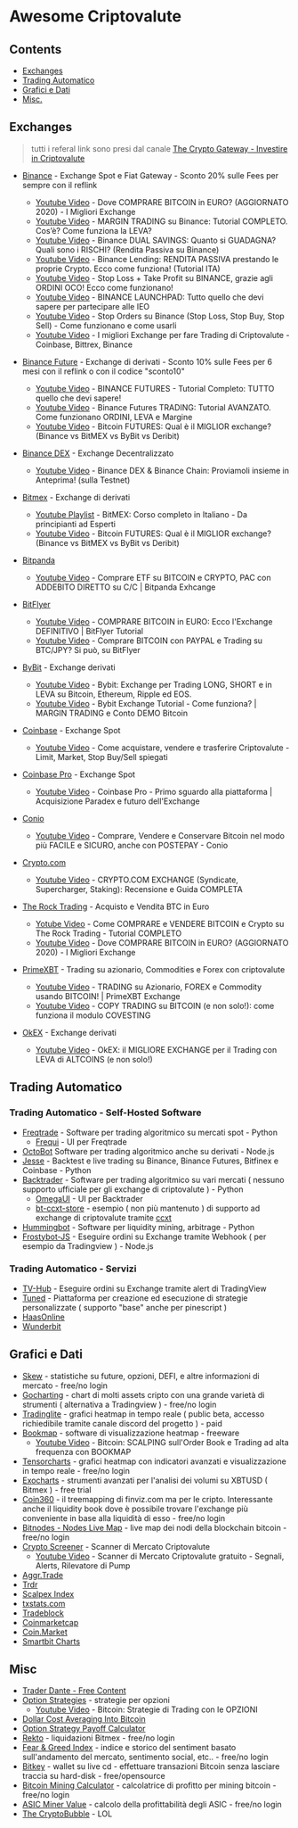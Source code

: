 # Awesome Criptovalute

## Contents

- [Exchanges](#exchanges)
- [Trading Automatico](#trading-automatico)
- [Grafici e Dati](#grafici-e-dati)
- [Misc.](#misc)

## Exchanges

> tutti i referal link sono presi dal canale [The Crypto Gateway - Investire in Criptovalute](https://www.youtube.com/channel/UC9X2f4pVXSNzsJ2c6ZQVqBQ)

- [Binance](https://bit.ly/BinanceSconto20) - Exchange Spot e Fiat Gateway - Sconto 20% sulle Fees per sempre con il reflink
    - [Youtube Video](https://www.youtube.com/watch?v=DKoWQ0TUSIU) - Dove COMPRARE BITCOIN in EURO? (AGGIORNATO 2020) - I Migliori Exchange
    - [Youtube Video](https://www.youtube.com/watch?v=ykcunJ4EyPE) - MARGIN TRADING su Binance: Tutorial COMPLETO. Cos’è? Come funziona la LEVA?
    - [Youtube Video](https://www.youtube.com/watch?v=AnAEEMu_ECI) - Binance DUAL SAVINGS: Quanto si GUADAGNA? Quali sono i RISCHI? (Rendita Passiva su Binance)
    - [Youtube Video](https://www.youtube.com/watch?v=iy5uD-LVhaQ) - Binance Lending: RENDITA PASSIVA prestando le proprie Crypto. Ecco come funziona! (Tutorial ITA)
    - [Youtube Video](https://www.youtube.com/watch?v=KpuMEEzIhWc) - Stop Loss + Take Profit su BINANCE, grazie agli ORDINI OCO! Ecco come funzionano!
    - [Youtube Video](https://www.youtube.com/watch?v=IhSdmRDCh-c) - BINANCE LAUNCHPAD: Tutto quello che devi sapere per partecipare alle IEO
    - [Youtube Video](https://www.youtube.com/watch?v=JTwR6bxXO6w) - Stop Orders su Binance (Stop Loss, Stop Buy, Stop Sell) - Come funzionano e come usarli
    - [Youtube Video](https://www.youtube.com/watch?v=IZRpfcL9f8s) - I migliori Exchange per fare Trading di Criptovalute - Coinbase, Bittrex, Binance

- [Binance Future](https://www.binance.com/en/futures/ref/sconto10) - Exchange di derivati - Sconto 10% sulle Fees per 6 mesi con il reflink o con il codice "sconto10"
    - [Youtube Video](https://www.youtube.com/watch?v=tRbzRSJDo4E) - BINANCE FUTURES - Tutorial Completo: TUTTO quello che devi sapere!
    - [Youtube Video](https://www.youtube.com/watch?v=OC-DytDZDlg) - Binance Futures TRADING: Tutorial AVANZATO. Come funzionano ORDINI, LEVA e Margine
    - [Youtube Video](https://www.youtube.com/watch?v=TH6PO18EbAI) - Bitcoin FUTURES: Qual è il MIGLIOR exchange? (Binance vs BitMEX vs ByBit vs Deribit)

- [Binance DEX](https://www.binance.org) - Exchange Decentralizzato
    - [Youtube Video](https://www.youtube.com/watch?v=3WBLpLqiqnA) - Binance DEX & Binance Chain: Proviamoli insieme in Anteprima! (sulla Testnet)

- [Bitmex](https://bit.ly/BitMEXExchange) - Exchange di derivati
    - [Youtube Playlist](https://www.youtube.com/watch?v=6u5CMumepaM&list=PLhhAltp0qPbYF4bAdKiiC4wHRcNksYooK) - BitMEX: Corso completo in Italiano - Da principianti ad Esperti
    - [Youtube Video](https://www.youtube.com/watch?v=TH6PO18EbAI) - Bitcoin FUTURES: Qual è il MIGLIOR exchange? (Binance vs BitMEX vs ByBit vs Deribit)

- [Bitpanda](https://bit.ly/Bitpanda_Exchange)
    - [Youtube Video](https://www.youtube.com/watch?v=uU1ttAUgq-4) - Comprare ETF su BITCOIN e CRYPTO, PAC con ADDEBITO DIRETTO su C/C | Bitpanda Exhcange

- [BitFlyer](https://bit.ly/BitflyerEurope)
    - [Youtube Video](https://www.youtube.com/watch?v=I2IiSTTfvoE) - COMPRARE BITCOIN in EURO: Ecco l'Exchange DEFINITIVO | BitFlyer Tutorial
    - [Youtube Video](https://www.youtube.com/watch?v=aDPhH_KYARQ) - Comprare BITCOIN con PAYPAL e Trading su BTC/JPY? Si può, su BitFlyer

- [ByBit](https://www.bybit.com/app/register?affiliate_id=811&language=en&group_id=0&group_type=1) - Exchange derivati
    - [Youtube Video](https://www.youtube.com/watch?v=x-2cp08GIjc) - Bybit: Exchange per Trading LONG, SHORT e in LEVA su Bitcoin, Ethereum, Ripple ed EOS.
    - [Youtube Video](https://www.youtube.com/watch?v=3AtslwIdRCA) - Bybit Exchange Tutorial - Come funziona? | MARGIN TRADING e Conto DEMO Bitcoin

- [Coinbase](https://www.coinbase.com) - Exchange Spot
    - [Youtube Video](https://www.youtube.com/watch?v=vZtQ95rrAP8) - Come acquistare, vendere e trasferire Criptovalute - Limit, Market, Stop Buy/Sell spiegati

- [Coinbase Pro](https://pro.coinbase.com/) - Exchange Spot
    - [Youtube Video](https://www.youtube.com/watch?v=xp3iExgYoCQ) - Coinbase Pro - Primo sguardo alla piattaforma | Acquisizione Paradex e futuro dell'Exchange

- [Conio](https://link.conio.com/OXLQHrTUTW)
    - [Youtube Video](https://www.youtube.com/watch?v=yJ494YHqzm8) - Comprare, Vendere e Conservare Bitcoin nel modo più FACILE e SICURO, anche con POSTEPAY - Conio

- [Crypto.com](https://crypto.com/exch/thecryptogateway)
    - [Youtube Video](https://www.youtube.com/watch?v=hy26JcNVyjQ) - CRYPTO.COM EXCHANGE (Syndicate, Supercharger, Staking): Recensione e Guida COMPLETA

- [The Rock Trading](https://bit.ly/TheRockTrading) - Acquisto e Vendita BTC in Euro
    - [Yotube Video](https://www.youtube.com/watch?v=BbaAkI4FpSQ) - Come COMPRARE e VENDERE BITCOIN e Crypto su The Rock Trading - Tutorial COMPLETO
    - [Youtube Video](https://www.youtube.com/watch?v=DKoWQ0TUSIU) - Dove COMPRARE BITCOIN in EURO? (AGGIORNATO 2020) - I Migliori Exchange

- [PrimeXBT](https://u.primexbt.com/cryptogateway) - Trading su azionario, Commodities e Forex con criptovalute
    - [Youtube Video](https://www.youtube.com/watch?v=VHVVdGkfK70) - TRADING su Azionario, FOREX e Commodity usando BITCOIN! | PrimeXBT Exchange
    - [Youtube Video](https://www.youtube.com/watch?v=yre2Q88CJpY) - COPY TRADING su BITCOIN (e non solo!): come funziona il modulo COVESTING

- [OkEX](https://www.okex.com/join/1910465) - Exchange derivati
    - [Youtube Video](https://www.youtube.com/watch?v=hYFJ_1yY_jc) - OkEX: il MIGLIORE EXCHANGE per il Trading con LEVA di ALTCOINS (e non solo!)

## Trading Automatico

### Trading Automatico - Self-Hosted Software

- [Freqtrade](https://www.freqtrade.io) - Software per trading algoritmico su mercati spot - Python
    - [Frequi](https://github.com/freqtrade/frequi) - UI per Freqtrade
- [OctoBot](https://github.com/Drakkar-Software/OctoBot) Software per trading algoritmico anche su derivati - Node.js
- [Jesse](https://jesse.trade/) -  Backtest e live trading su Binance, Binance Futures, Bitfinex e Coinbase - Python
- [Backtrader](https://www.backtrader.com/) - Software per trading algoritmico su vari mercati ( nessuno supporto ufficiale per gli exchange di criptovalute ) - Python
    - [OmegaUI](https://github.com/OmegaTrading/OmegaUI) - UI per Backtrader
    - [bt-ccxt-store](https://github.com/Dave-Vallance/bt-ccxt-store) - esempio ( non più mantenuto ) di supporto ad exchange di criptovalute tramite [ccxt](https://github.com/ccxt/ccxt)
- [Hummingbot](https://hummingbot.io/) - Software per liquidity mining, arbitrage - Python
- [Frostybot-JS](https://github.com/CryptoMF/frostybot-js) - Eseguire ordini su Exchange tramite Webhook ( per esempio da Tradingview ) - Node.js

### Trading Automatico - Servizi

- [TV-Hub](https://www.tv-hub.org/) - Eseguire ordini su Exchange tramite alert di TradingView
- [Tuned](https://tuned.com/) - Piattaforma per creazione ed esecuzione di strategie personalizzate ( supporto "base" anche per pinescript )
- [HaasOnline](https://www.haasonline.com/)
- [Wunderbit](https://trading.wunderbit.co/)


## Grafici e Dati

- [Skew](https://www.skew.com) - statistiche su future, opzioni, DEFI, e altre informazioni di mercato - free/no login
- [Gocharting](https://gocharting.com) - chart di molti assets cripto con una grande varietà di strumenti ( alternativa a Tradingview ) - free/no login
- [Tradinglite](https://tradinglite.com/) - grafici heatmap in tempo reale ( public beta, accesso richiedibile tramite canale discord del progetto ) - paid
- [Bookmap](https://bookmap.com/) - software di visualizzazione heatmap - freeware
    - [Youtube Video](https://www.youtube.com/watch?v=RZ33_8ScDZ4) - Bitcoin: SCALPING sull'Order Book e Trading ad alta frequenza con BOOKMAP
- [Tensorcharts](https://www.tensorcharts.com/) - grafici heatmap con indicatori avanzati e visualizzazione in tempo reale - free/no login
- [Exocharts](https://exocharts.com/) - strumenti avanzati per l'analisi dei volumi su XBTUSD ( Bitmex ) - free trial
- [Coin360](https://coin360.com) -  il treemapping di finviz.com ma per le cripto. Interessante anche il liquidity book dove è possibile trovare l'exchange più conveniente in base alla liquidità di esso - free/no login
- [Bitnodes - Nodes Live Map](https://bitnodes.earn.com/nodes/live-map/) - live map dei nodi della blockchain bitcoin - free/no login
- [Crypto Screener](https://www.tradingview.com/crypto-screener/) - Scanner di Mercato Criptovalute
    - [Youtube Video](https://www.youtube.com/watch?v=xBZlcC0VpNk) - Scanner di Mercato Criptovalute gratuito - Segnali, Alerts, Rilevatore di Pump
- [Aggr.Trade](https://aggr.trade/)
- [Trdr](https://www.trdr.io)
- [Scalpex Index](https://scalpexindex.com/app/)
- [txstats.com](https://txstats.com)
- [Tradeblock](https://tradeblock.com)
- [Coinmarketcap](https://coinmarketcap.com/)
- [Coin.Market](https://coin.market/)
- [Smartbit Charts](https://www.smartbit.com.au/charts)


## Misc
- [Trader Dante - Free Content](https://trader-dante.com/educational-material/#free)
- [Option Strategies](https://www.optionsplaybook.com/option-strategies/) - strategie per opzioni
    - [Youtube Video](https://www.youtube.com/watch?v=33sxnwNSXQU) - Bitcoin: Strategie di Trading con le OPZIONI
- [Dollar Cost Averaging Into Bitcoin](https://dcabtc.com/)
- [Option Strategy Payoff Calculator](https://www.macroption.com/option-strategy-payoff-calculator/)
- [Rekto](https://app.rek.to/) - liquidazioni Bitmex - free/no login
- [Fear & Greed Index](https://alternative.me/crypto/fear-and-greed-index/) - indice e storico del sentiment basato sull'andamento del mercato, sentimento social, etc.. - free/no login
- [Bitkey](https://bitkey.io/) - wallet su live cd - effettuare transazioni Bitcoin senza lasciare traccia su hard-disk - free/opensource
- [Bitcoin Mining Calculator](https://cryptomining.tools/bitcoin-mining-calculator) - calcolatrice di profitto per mining bitcoin - free/no login
- [ASIC Miner Value](https://www.asicminervalue.com/) - calcolo della profittabilità degli ASIC - free/no login
- [The CryptoBubble](https://thecryptobubble.com/) - LOL
